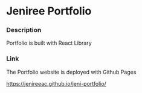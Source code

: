 # Jeniree Portfolio

### Description

Portfolio is built with React Library

### Link
The Portfolio website is deployed with Github Pages

https://jenireeac.github.io/jeni-portfolio/
